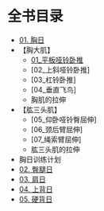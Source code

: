 # 全书目录
- [01. 胸日](01_胸日.md)
- 【胸大肌】
    - [01_平板哑铃卧推](0101_pull_down.md)
    - [02_上斜哑铃卧推]
    - [03_杠铃卧推]
    - [04_垂直飞鸟]
    - 胸肌的拉伸
-   【肱三头肌】
    - [05_仰卧哑铃臀屈伸]
    - [06_颈后臂屈伸]
    - [07_绳索臂屈伸]
    - 肱三头肌的拉伸
- 胸日训练计划
- [02. 臀腿日](02_臀腿日.md)
- [03. 肩日](03_肩日.md)
- [04. 上背日](04_上背日.md)
- [05. 硬背日](05_硬背日.md)